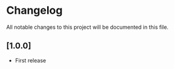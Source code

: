 # Changelog

All notable changes to this project will be documented in this file.

## [1.0.0]

- First release
